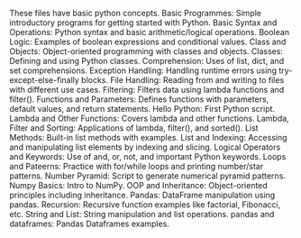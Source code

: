 These files have basic python concepts.
Basic Programmes: Simple introductory programs for getting started with Python.
Basic Syntax and Operations: Python syntax and basic arithmetic/logical operations.
Boolean Logic:	Examples of boolean expressions and conditional values.
Class and Objects: Object-oriented programming with classes and objects.
Classes:	Defining and using Python classes.
Comprehension: Uses of  list, dict, and set comprehensions.
Exception Handling:	Handling runtime errors using try-except-else-finally blocks.
File Handling:	Reading from and writing to files with different use cases.
Filtering:	Filters data using lambda functions and filter().
Functions and Parameters:	Defines functions with parameters, default values, and return statements.
Hello Python: First Python script.
Lambda and Other Functions:	Covers lambda and other functions.
Lambda, Filter and Sorting:	Applications of lambda, filter(), and sorted().
List Methods:	Built-in list methods with examples.
List and Indexing:	Accessing and manipulating list elements by indexing and slicing.
Logical Operators and Keywords:	Use of and, or, not, and important Python keywords.
Loops and Pateerns: Practice with for/while loops and printing number/star patterns.
Number Pyramid:	Script to generate numerical pyramid patterns.
Numpy Basics:	Intro to NumPy.
OOP and Inheritance:	Object-oriented principles including inheritance.
Pandas:	DataFrame manipulation using pandas.
Recursion: Recursive function examples like factorial, Fibonacci, etc.
String and List:	String manipulation and list operations.
pandas and dataframes: Pandas Dataframes examples.

